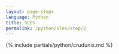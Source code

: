 ```yaml
---
layout: page-steps
language: Python
title: SLES
permalink: /python/sles/step/2
---
```


{% include partials/python/crudunix.md %}
